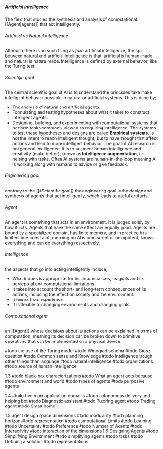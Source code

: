 ##### Artificial intelligence
The field that studies the synthesis and analysis of computational [[Agent|agents]] that act intelligently.
###### Artificial vs Natural intelligence
Although there is no such thing as _fake_ artificial intelligence, the split between natural and artificial intelligence is that, artificial is human-made and natural is nature made. Intelligence is defined by external behavior, like the Turing test.

###### Scientific goal
The central scientific goal of AI is to understand the principles take make intelligent behavior possible in natural or artificial systems. This is done by;
* The analysis of natural and artificial agents.
* Formulating and testing hypotheses about what it takes to construct intelligent agents.
* Designing, building, and experimenting with computational systems that perform tasks commonly viewed as requiring intelligence.
The systems to test these hypotheses and designs are called **Empirical systems**.  Is not  the intent to reach intelligent thought, but to have thought that affect actions and lead to more intelligent behavior. The goal of AI research is not general intelligence. It is to augment human intelligence and creativity (make better), known as **Intelligence augmentation**, i.e. helping with tasks. Often AI systems are human-in-the-loop meaning AI is working along with humans to advice or give feedback.
###### Engineering goal
contrary to the [[#Scientific goal]] the engineering goal is the design and synthesis of agents that act intelligently, which leads to useful artifacts.
###### Agent
An agent is something that acts in an environment. It is judged solely by how it acts. Agents that have the same effect are equally good. Agents are bound by a specialized domain, has finite memory, and in practice has limited time constraint, meaning no AI is omniscient or omnipotent, knows everything and can do everything respectively.
###### Intelligence
the aspects that go into acting intelligently include;
* What it does is appropriate for its circumstances, its goals and its perceptual and computational limitations.
* It takes into account the short- and long-term consequences of its actions, including the effect on society and the environment.
* It learns from experience
* It is flexible to changing environments and changing goals.

###### Computational agent
an [[Agent]] whose decisions about its actions can be explained in terms of computation, meaning its decision can be broken down to primitive operations that can be implemented on a physical device. 

#todo the use of the Turing model
#todo Winograd schema
#todo Grosz question
#todo Common sense and Knowledge
#todo intelligence trough other things than language
#todo natural intelligence
#todo organizations
#todo source of human intelligence 


1.3 
#todo black-box characterizations
#todo What an agent acts because
#todo environment and world
#todo types of agents
#todo purposive agents

1.4 
#todo five main application domains
#todo autonomous delivery and helping bot 
#todo Diagnostic assistant
#todo Tutoring agent
#todo Trading agent
#todo  Smart home 

1.5 agent design space dimensions
#todo modularity
#todo planning horizon
#todo representation
#todo computational Limits
#todo Learning 
#todo Uncertainty
#todo Preference
#todo Number of Agents 
#todo Interactivity
#todo interaction of the dimensions
1.6 Designing Agents
#todo Simplifying Environment 
#todo simplifying agents
#todo tasks
#todo Defining a solution
#todo representations 


